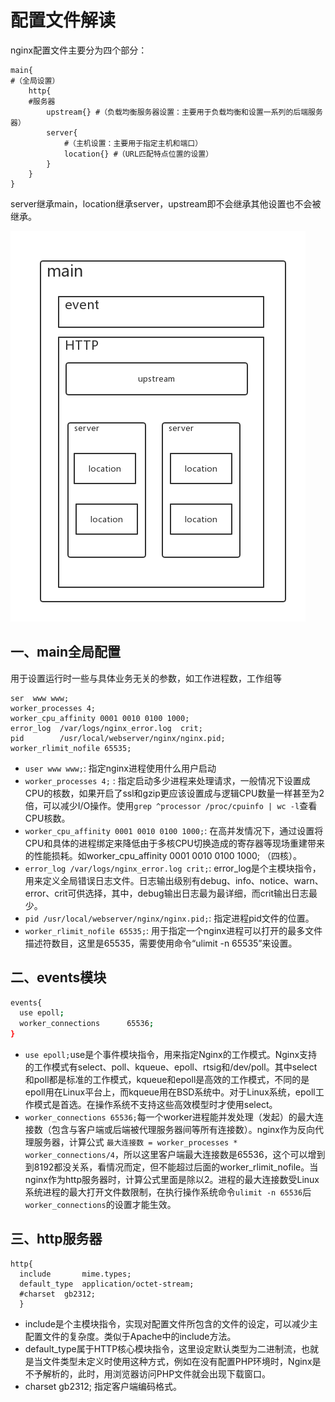 # 配置文件解读

nginx配置文件主要分为四个部分：

```text
main{ 
#（全局设置）
    http{ 
    #服务器
        upstream{} #（负载均衡服务器设置：主要用于负载均衡和设置一系列的后端服务器）
        server{ 
            #（主机设置：主要用于指定主机和端口）
            location{} #（URL匹配特点位置的设置）
        }
    }
}
```

server继承main，location继承server，upstream即不会继承其他设置也不会被继承。

![](.gitbook/assets/image.png)

## 一、main全局配置

用于设置运行时一些与具体业务无关的参数，如工作进程数，工作组等

```text
ser  www www;
worker_processes 4;
worker_cpu_affinity 0001 0010 0100 1000;
error_log  /var/logs/nginx_error.log  crit;
pid        /usr/local/webserver/nginx/nginx.pid;
worker_rlimit_nofile 65535;
```



* `user www www;`: 指定nginx进程使用什么用户启动
* `worker_processes 4;` : 指定启动多少进程来处理请求，一般情况下设置成CPU的核数，如果开启了ssl和gzip更应该设置成与逻辑CPU数量一样甚至为2倍，可以减少I/O操作。使用`grep ^processor /proc/cpuinfo | wc -l`查看CPU核数。
* `worker_cpu_affinity 0001 0010 0100 1000;`: 在高并发情况下，通过设置将CPU和具体的进程绑定来降低由于多核CPU切换造成的寄存器等现场重建带来的性能损耗。如worker\_cpu\_affinity 0001 0010 0100 1000; （四核）。
* `error_log /var/logs/nginx_error.log crit;`: error\_log是个主模块指令，用来定义全局错误日志文件。日志输出级别有debug、info、notice、warn、error、crit可供选择，其中，debug输出日志最为最详细，而crit输出日志最少。
* `pid /usr/local/webserver/nginx/nginx.pid;`: 指定进程pid文件的位置。
* `worker_rlimit_nofile 65535;`: 用于指定一个nginx进程可以打开的最多文件描述符数目，这里是65535，需要使用命令“ulimit -n 65535”来设置。

## 二、events模块

```bash
events{
  use epoll;
  worker_connections      65536;
}
```



* `use epoll;`use是个事件模块指令，用来指定Nginx的工作模式。Nginx支持的工作模式有select、poll、kqueue、epoll、rtsig和/dev/poll。其中select和poll都是标准的工作模式，kqueue和epoll是高效的工作模式，不同的是epoll用在Linux平台上，而kqueue用在BSD系统中。对于Linux系统，epoll工作模式是首选。在操作系统不支持这些高效模型时才使用select。
* `worker_connections 65536;`每一个worker进程能并发处理（发起）的最大连接数（包含与客户端或后端被代理服务器间等所有连接数）。nginx作为反向代理服务器，计算公式 `最大连接数 = worker_processes * worker_connections/4`，所以这里客户端最大连接数是65536，这个可以增到到8192都没关系，看情况而定，但不能超过后面的worker\_rlimit\_nofile。当nginx作为http服务器时，计算公式里面是除以2。进程的最大连接数受Linux系统进程的最大打开文件数限制，在执行操作系统命令`ulimit -n 65536`后`worker_connections`的设置才能生效。

## 三、http服务器

```text
http{
  include       mime.types;
  default_type  application/octet-stream;
  #charset  gb2312;
  }
```



* include是个主模块指令，实现对配置文件所包含的文件的设定，可以减少主配置文件的复杂度。类似于Apache中的include方法。
* default\_type属于HTTP核心模块指令，这里设定默认类型为二进制流，也就是当文件类型未定义时使用这种方式，例如在没有配置PHP环境时，Nginx是不予解析的，此时，用浏览器访问PHP文件就会出现下载窗口。
* charset gb2312; 指定客户端编码格式。


